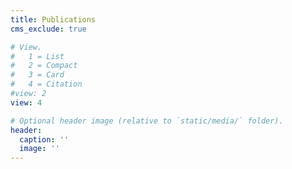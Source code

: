 ```yaml
---
title: Publications
cms_exclude: true

# View.
#   1 = List
#   2 = Compact
#   3 = Card
#   4 = Citation
#view: 2
view: 4

# Optional header image (relative to `static/media/` folder).
header:
  caption: ''
  image: ''
---
```

